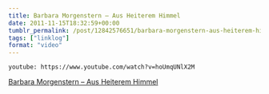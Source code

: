 ```yaml
---
title: Barbara Morgenstern – Aus Heiterem Himmel
date: 2011-11-15T18:32:59+00:00
tumblr_permalink: /post/12842576651/barbara-morgenstern-aus-heiterem-himmel
tags: ["linklog"]
format: "video"
---
```


`youtube: https://www.youtube.com/watch?v=hoUmqUNlX2M`

[Barbara Morgenstern &#8211; Aus Heiterem Himmel][1]

[1]: https://www.youtube.com/watch?v=hoUmqUNlX2M
